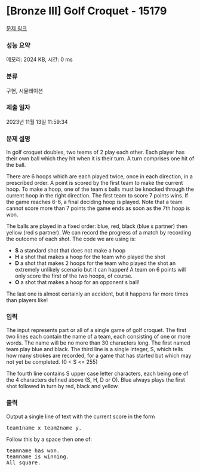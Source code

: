 # [Bronze III] Golf Croquet - 15179 

[문제 링크](https://www.acmicpc.net/problem/15179) 

### 성능 요약

메모리: 2024 KB, 시간: 0 ms

### 분류

구현, 시뮬레이션

### 제출 일자

2023년 11월 13일 11:59:34

### 문제 설명

<p>In golf croquet doubles, two teams of 2 play each other. Each player has their own ball which they hit when it is their turn. A turn comprises one hit of the ball. </p>

<p>There are 6 hoops which are each played twice, once in each direction, in a prescribed order. A point is scored by the first team to make the current hoop. To make a hoop, one of the team s balls must be knocked through the current hoop in the right direction. The first team to score 7 points wins. If the game reaches 6-6, a final deciding hoop is played. Note that a team cannot score more than 7 points the game ends as soon as the 7th hoop is won. </p>

<p>The balls are played in a fixed order: blue, red, black (blue s partner) then yellow (red s partner). We can record the progress of a match by recording the outcome of each shot. The code we are using is: </p>

<ul>
	<li><strong>S</strong> a standard shot that does not make a hoop</li>
	<li><strong>H</strong> a shot that makes a hoop for the team who played the shot</li>
	<li><strong>D</strong> a shot that makes 2 hoops for the team who played the shot an extremely unlikely scenario but it can happen! A team on 6 points will only score the first of the two hoops, of course.</li>
	<li><strong>O</strong> a shot that makes a hoop for an opponent s ball! </li>
</ul>

<p>The last one is almost certainly an accident, but it happens far more times than players like! </p>

### 입력 

 <p>The input represents part or all of a single game of golf croquet. The first two lines each contain the name of a team, each consisting of one or more words. The name will be no more than 30 characters long. The first named team play blue and black. The third line is a single integer, S, which tells how many strokes are recorded, for a game that has started but which may not yet be completed. (0 < S <= 255) </p>

<p>The fourth line contains S upper case letter characters, each being one of the 4 characters defined above (S, H, D or O). Blue always plays the first shot followed in turn by red, black and yellow.</p>

### 출력 

 <p>Output a single line of text with the current score in the form </p>

<pre>team1name x team2name y.</pre>

<p>Follow this by a space then one of: </p>

<pre>teamname has won.
teamname is winning.
All square.</pre>

